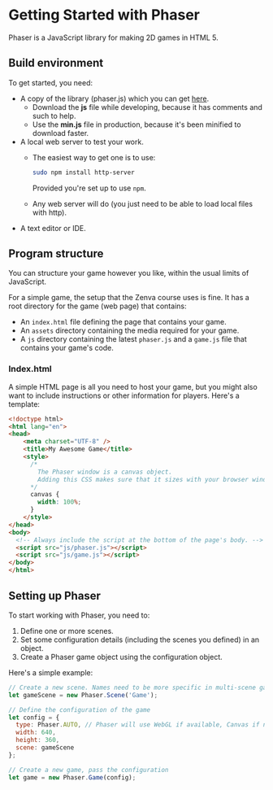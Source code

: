 # Getting Started with Phaser

Phaser is a JavaScript library for making 2D games in HTML 5.

## Build environment
To get started, you need:

-   A copy of the library (phaser.js) which you can get
    [here](https://phaser.io/download/stable).
    -   Download the **js** file while developing, because it has comments and
        such to help.
    -   Use the **min.js** file in production, because it's been minified to
        download faster.
-   A local web server to test your work.
    -   The easiest way to get one is to use:
    
        ```bash
        sudo npm install http-server
        ```
        
        Provided you're set up to use `npm`.
    -   Any web server will do (you just need to be able to load local files
        with http).
-   A text editor or IDE.

## Program structure
You can structure your game however you like, within the usual limits of
JavaScript.

For a simple game, the setup that the Zenva course uses is fine. It has a root
directory for the game (web page) that contains:

-   An `index.html` file defining the page that contains your game.
-   An `assets` directory containing the media required for your game.
-   A `js` directory containing the latest `phaser.js` and a `game.js` file
    that contains your game's code.

### Index.html
A simple HTML page is all you need to host your game, but you might also want
to include instructions or other information for players. Here's a template:

```html
<!doctype html>
<html lang="en">
<head>
    <meta charset="UTF-8" />
    <title>My Awesome Game</title>
    <style>
      /* 
        The Phaser window is a canvas object.
        Adding this CSS makes sure that it sizes with your browser window.
      */
      canvas {
        width: 100%;
      }
    </style>
</head>
<body>
  <!-- Always include the script at the bottom of the page's body. -->
  <script src="js/phaser.js"></script>
  <script src="js/game.js"></script>
</body>
</html>
```

## Setting up Phaser
To start working with Phaser, you need to:

1.  Define one or more scenes.
2.  Set some configuration details (including the scenes you defined) in an
    object.
3.  Create a Phaser game object using the configuration object.

Here's a simple example:

```javascript
// Create a new scene. Names need to be more specific in multi-scene games.
let gameScene = new Phaser.Scene('Game');

// Define the configuration of the game
let config = {
  type: Phaser.AUTO, // Phaser will use WebGL if available, Canvas if not.
  width: 640,
  height: 360,
  scene: gameScene
};

// Create a new game, pass the configuration
let game = new Phaser.Game(config);
```

<!--
0---|--10|----|--20|----|--30|----|--40|----|--50|----|--60|----|--70|----|--80|
-->
